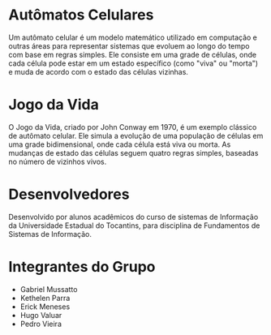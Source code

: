 # Autômatos Celulares
Um autômato celular é um modelo matemático utilizado em computação e outras áreas para representar 
sistemas que evoluem ao longo do tempo com base em regras simples. Ele consiste em uma grade de células, 
onde cada célula pode estar em um estado específico (como "viva" ou "morta") e muda de acordo com o estado das células vizinhas.

# Jogo da Vida
O Jogo da Vida, criado por John Conway em 1970, é um exemplo clássico de autômato celular. Ele simula a evolução de uma população de células em uma grade bidimensional, 
onde cada célula está viva ou morta. As mudanças de estado das células seguem quatro regras simples, baseadas no número de vizinhos vivos.

# Desenvolvedores
Desenvolvido por alunos acadêmicos do curso de sistemas de Informação da Universidade Estadual do Tocantins, para disciplina de Fundamentos de Sistemas de Informação.

# Integrantes do Grupo
- Gabriel Mussatto
- Kethelen Parra
- Erick Meneses
- Hugo Valuar
- Pedro Vieira
